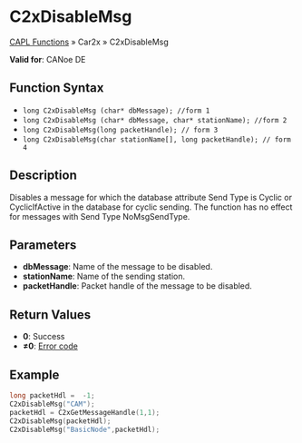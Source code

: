 # C2xDisableMsg

[CAPL Functions](../../CAPLfunctions.md) » Car2x » C2xDisableMsg

**Valid for**: CANoe DE

## Function Syntax

- `long C2xDisableMsg (char* dbMessage); //form 1`
- `long C2xDisableMsg (char* dbMessage, char* stationName); //form 2`
- `long C2xDisableMsg(long packetHandle); // form 3`
- `long C2xDisableMsg(char stationName[], long packetHandle); // form 4`

## Description

Disables a message for which the database attribute Send Type is Cyclic or CyclicIfActive in the database for cyclic sending. The function has no effect for messages with Send Type NoMsgSendType.

## Parameters

- **dbMessage**: Name of the message to be disabled.
- **stationName**: Name of the sending station.
- **packetHandle**: Packet handle of the message to be disabled.

## Return Values

- **0**: Success
- **≠0**: [Error code](../CAPLfunctionsCar2xErrorCodes.md)

## Example

```c
long packetHdl =  -1;
C2xDisableMsg("CAM");
packetHdl = C2xGetMessageHandle(1,1);
C2xDisableMsg(packetHdl);
C2xDisableMsg("BasicNode",packetHdl);
```


